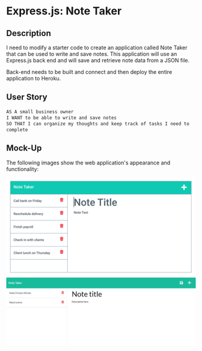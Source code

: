 # Express.js: Note Taker

## Description

I need to modify a starter code to create an application called Note Taker that can be used to write and save notes. This application will use an Express.js back end and will save and retrieve note data from a JSON file.

Back-end needs to be built and connect and then deploy the entire application to Heroku.


## User Story

```
AS A small business owner
I WANT to be able to write and save notes
SO THAT I can organize my thoughts and keep track of tasks I need to complete
```

## Mock-Up

The following images show the web application's appearance and functionality:

![Existing notes are listed in the left-hand column with empty fields on the right-hand side for the new note’s title and text.](./Assets/Assets/11-express-homework-demo-01.png)
![Note titled “Balance accounts” reads, “Balance account books by end of day Monday,” with other notes listed on the left.](./Assets/Assets/11-express-homework-demo-02.png)




